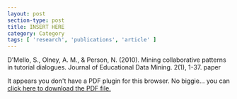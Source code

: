 ```yaml
---
layout: post
section-type: post
title: INSERT HERE
category: Category
tags: [ 'research', 'publications', 'article' ]
---
```

D’Mello, S., Olney, A. M., & Person, N. (2010). Mining collaborative patterns in tutorial dialogues. Journal of Educational Data Mining. 2(1), 1-37. paper

<object data="https://umdrive.memphis.edu/aolney/public/publications/INSERTHERE" type="application/pdf" width="100%" height="600px">
 
  <p>It appears you don't have a PDF plugin for this browser.
  No biggie... you can <a href="https://umdrive.memphis.edu/aolney/public/publications/INSERTHERE">click here to
  download the PDF file.</a></p>
  
</object>
